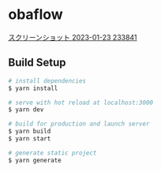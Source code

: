 # obaflow
[スクリーンショット 2023-01-23 233841](https://user-images.githubusercontent.com/29545778/214067499-3459eead-e531-463d-a193-25abf4a16636.png)


## Build Setup

```bash
# install dependencies
$ yarn install

# serve with hot reload at localhost:3000
$ yarn dev

# build for production and launch server
$ yarn build
$ yarn start

# generate static project
$ yarn generate
```
